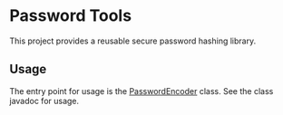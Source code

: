 # Password Tools

This project provides a reusable secure password hashing library.

## Usage

The entry point for usage is the [PasswordEncoder](https://github.com/STEP-Cloud/FGC_PasswordTools/blob/master/src/main/java/uk/org/cambsfire/security/PasswordEncoder.java) class. See the class javadoc for usage.

